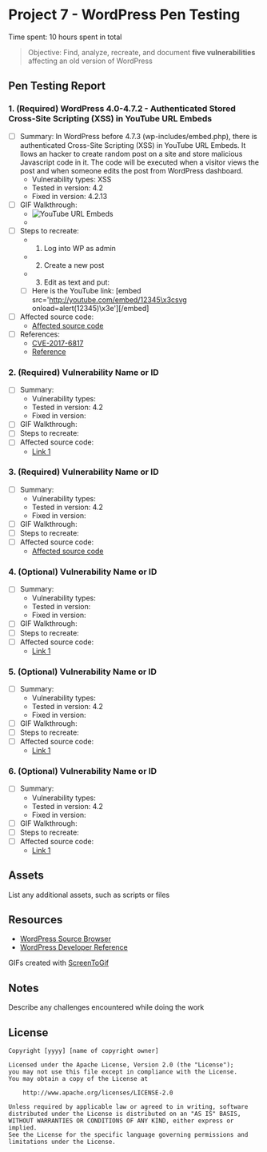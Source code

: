 # Project 7 - WordPress Pen Testing

Time spent: 10 hours spent in total

> Objective: Find, analyze, recreate, and document **five vulnerabilities** affecting an old version of WordPress

## Pen Testing Report

### 1. (Required) WordPress 4.0-4.7.2 - Authenticated Stored Cross-Site Scripting (XSS) in YouTube URL Embeds

- [ ] Summary: In WordPress before 4.7.3 (wp-includes/embed.php), there is authenticated Cross-Site Scripting (XSS) in YouTube URL Embeds.
               It llows an hacker to create random post on a site and store malicious Javascript code in it. The code will be executed when
               a visitor views the post and when someone edits the post from WordPress dashboard.
  - Vulnerability types: XSS
  - Tested in version: 4.2
  - Fixed in version: 4.2.13 
- [ ] GIF Walkthrough: 
  - <img src="YouTube-XSS.gif" alt="YouTube URL Embeds">
  -
- [ ] Steps to recreate: 
   - 1. Log into WP as admin
   - 2. Create a new post 
   - 3. Edit as text and put: 
    - [ ] Here is the YouTube link: [embed src='http://youtube.com/embed/12345\x3csvg onload=alert(12345)\x3e'][/embed]     
- [ ] Affected source code:
  - [Affected source code](https://github.com/WordPress/WordPress/commit/419c8d97ce8df7d5004ee0b566bc5e095f0a6ca8)
- [ ] References:
  - [CVE-2017-6817](https://cve.mitre.org/cgi-bin/cvename.cgi?name=CVE-2017-6817)
  - [Reference](https://core.trac.wordpress.org/browser/branches/4.1/src/wp-includes/class-wp-embed.php)

### 2. (Required) Vulnerability Name or ID

- [ ] Summary: 
  - Vulnerability types:
  - Tested in version: 4.2
  - Fixed in version: 
- [ ] GIF Walkthrough: 
- [ ] Steps to recreate: 
- [ ] Affected source code:
  - [Link 1](https://github.com/WordPress/WordPress/commit/419c8d97ce8df7d5004ee0b566bc5e095f0a6ca8)

### 3. (Required) Vulnerability Name or ID

- [ ] Summary: 
  - Vulnerability types:
  - Tested in version: 4.2
  - Fixed in version: 
- [ ] GIF Walkthrough: 
- [ ] Steps to recreate: 
- [ ] Affected source code:
  - [Affected source code](https://core.trac.wordpress.org/browser/tags/version/src/source_file.php)

### 4. (Optional) Vulnerability Name or ID

- [ ] Summary: 
  - Vulnerability types:
  - Tested in version:
  - Fixed in version: 
- [ ] GIF Walkthrough: 
- [ ] Steps to recreate: 
- [ ] Affected source code:
  - [Link 1](https://core.trac.wordpress.org/browser/tags/version/src/source_file.php)

### 5. (Optional) Vulnerability Name or ID

- [ ] Summary: 
  - Vulnerability types:
  - Tested in version: 4.2
  - Fixed in version: 
- [ ] GIF Walkthrough: 
- [ ] Steps to recreate: 
- [ ] Affected source code:
  - [Link 1](https://core.trac.wordpress.org/browser/tags/version/src/source_file.php) 
  
### 6. (Optional) Vulnerability Name or ID

- [ ] Summary: 
  - Vulnerability types:
  - Tested in version: 4.2
  - Fixed in version: 
- [ ] GIF Walkthrough: 
- [ ] Steps to recreate: 
- [ ] Affected source code:
  - [Link 1](https://core.trac.wordpress.org/browser/tags/version/src/source_file.php) 

## Assets

List any additional assets, such as scripts or files

## Resources

- [WordPress Source Browser](https://core.trac.wordpress.org/browser/)
- [WordPress Developer Reference](https://developer.wordpress.org/reference/)

GIFs created with [ScreenToGif](https://www.screentogif.com/) 

## Notes

Describe any challenges encountered while doing the work

## License

    Copyright [yyyy] [name of copyright owner]

    Licensed under the Apache License, Version 2.0 (the "License");
    you may not use this file except in compliance with the License.
    You may obtain a copy of the License at

        http://www.apache.org/licenses/LICENSE-2.0

    Unless required by applicable law or agreed to in writing, software
    distributed under the License is distributed on an "AS IS" BASIS,
    WITHOUT WARRANTIES OR CONDITIONS OF ANY KIND, either express or implied.
    See the License for the specific language governing permissions and
    limitations under the License.
